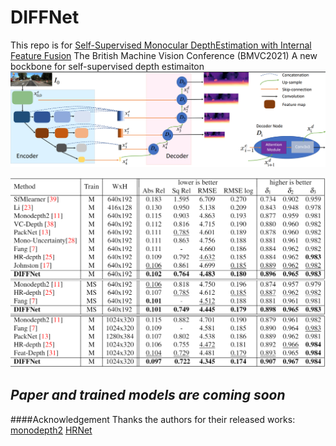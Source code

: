 # DIFFNet
 This repo is for [Self-Supervised Monocular DepthEstimation with Internal Feature Fusion](null) The British Machine Vision Conference (BMVC2021)
 A new bockbone for self-supervised depth estimaiton
![](images/overview3x3.png)

![](images/table1.png)

## *Paper and trained models are coming soon*

####Acknowledgement
 Thanks the authors for their released works:
 [monodepth2](https://github.com/nianticlabs/monodepth2)
 [HRNet](https://github.com/HRNet/HRNet-Semantic-Segmentation)


